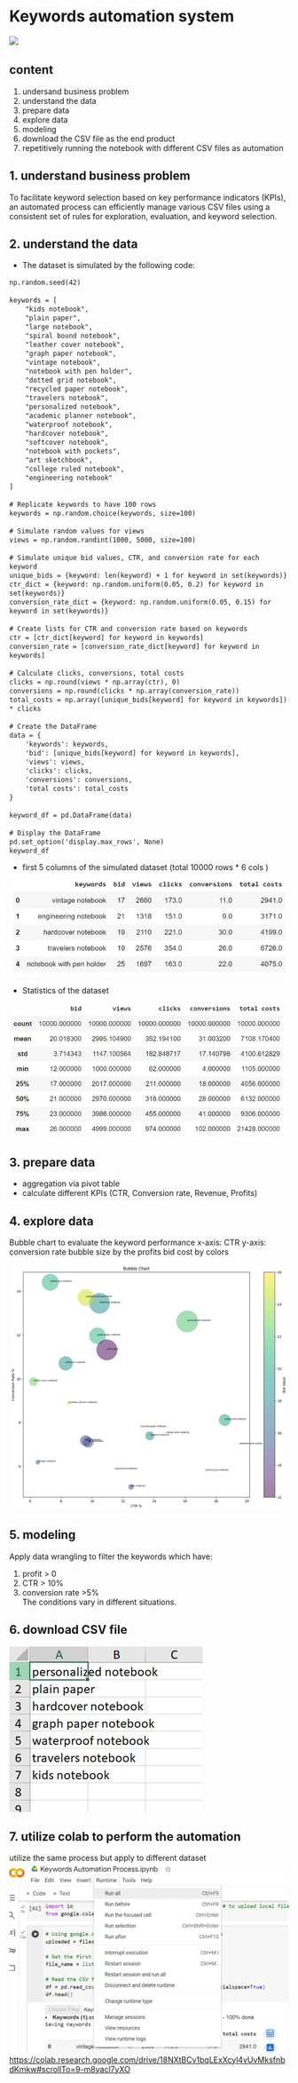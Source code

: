 # Keywords automation system 
<img src="https://nghenghiep.vieclam24h.vn/wp-content/uploads/2023/05/keyword-la-gi-1.jpg" >

## content
1. undersand business problem
2. understand the data
3. prepare data
4. explore data
5. modeling
6. download the CSV file as the end product
7. repetitively running the notebook with different CSV files as automation

## 1. understand business problem
To facilitate keyword selection based on key performance indicators (KPIs), an automated process can efficiently manage various CSV files using a consistent set of rules for exploration, evaluation, and keyword selection.

## 2. understand the data
- The dataset is simulated by the following code:
  
```
np.random.seed(42)

keywords = [
    "kids notebook",
    "plain paper",
    "large notebook",
    "spiral bound notebook",
    "leather cover notebook",
    "graph paper notebook",
    "vintage notebook",
    "notebook with pen holder",
    "dotted grid notebook",
    "recycled paper notebook",
    "travelers notebook",
    "personalized notebook",
    "academic planner notebook",
    "waterproof notebook",
    "hardcover notebook",
    "softcover notebook",
    "notebook with pockets",
    "art sketchbook",
    "college ruled notebook",
    "engineering notebook"
]

# Replicate keywords to have 100 rows
keywords = np.random.choice(keywords, size=100)

# Simulate random values for views
views = np.random.randint(1000, 5000, size=100)

# Simulate unique bid values, CTR, and conversion rate for each keyword
unique_bids = {keyword: len(keyword) + 1 for keyword in set(keywords)}
ctr_dict = {keyword: np.random.uniform(0.05, 0.2) for keyword in set(keywords)}
conversion_rate_dict = {keyword: np.random.uniform(0.05, 0.15) for keyword in set(keywords)}

# Create lists for CTR and conversion rate based on keywords
ctr = [ctr_dict[keyword] for keyword in keywords]
conversion_rate = [conversion_rate_dict[keyword] for keyword in keywords]

# Calculate clicks, conversions, total costs
clicks = np.round(views * np.array(ctr), 0)
conversions = np.round(clicks * np.array(conversion_rate))
total_costs = np.array([unique_bids[keyword] for keyword in keywords]) * clicks

# Create the DataFrame
data = {
    'keywords': keywords,
    'bid': [unique_bids[keyword] for keyword in keywords],
    'views': views,
    'clicks': clicks,
    'conversions': conversions,
    'total costs': total_costs
}

keyword_df = pd.DataFrame(data)

# Display the DataFrame
pd.set_option('display.max_rows', None)
keyword_df
```
- first 5 columns of the simulated dataset (total 10000 rows * 6 cols )
<img src="https://github.com/Taweilo/keyword_exercise/blob/main/Image/image%201.jpg" >

- Statistics of the dataset 
<img src="https://github.com/Taweilo/keyword_exercise/blob/main/Image/image%202.jpg">

## 3. prepare data
- aggregation via pivot table
- calculate different KPIs (CTR, Conversion rate, Revenue, Profits)

## 4. explore data
Bubble chart to evaluate the keyword performance 
x-axis: CTR
y-axis: conversion rate
bubble size by the profits
bid cost by colors

<img src="https://github.com/Taweilo/keyword_exercise/blob/main/Image/image%203.png">

## 5. modeling 
Apply data wrangling to filter the keywords which have:
1. profit > 0
2. CTR > 10%
3. conversion rate >5% <br>
The conditions vary in different situations.

## 6. download CSV file
<img src="https://github.com/Taweilo/keyword_exercise/blob/main/Image/image%204.jpg" >

## 7. utilize colab to perform the automation 
utilize the same process but apply to different dataset
<img src="https://github.com/Taweilo/keyword_exercise/blob/main/Image/image%205.jpg" >
https://colab.research.google.com/drive/18NXtBCv1bqLExXcyl4vUvMksfnbdKmkw#scrollTo=9-m8yacl7yXO
